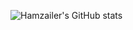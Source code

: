 ![Hamzailer's GitHub stats](https://github-readme-stats-git-masterrstaa-rickstaa.vercel.app/api?username=Hamzailer&show_icons=true&theme=transparent)
